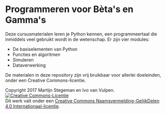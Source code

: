 # Programmeren voor Bèta's en Gamma's

Deze cursusmaterialen leren je Python kennen, een programmeertaal die inmiddels veel gebruikt wordt in de wetenschap. Er zijn vier modules:

- De basiselementen van Python
- Functies en algoritmen
- Simuleren
- Dataverwerking

De materialen in deze repository zijn vrij bruikbaar voor allerlei doeleinden, onder een Creative Commons-licentie.

Copyright 2017 Martijn Stegeman en Ivo van Vulpen.  
<a rel="license" href="http://creativecommons.org/licenses/by-sa/4.0/"><img alt="Creative Commons-Licentie" style="border-width:0" src="https://i.creativecommons.org/l/by-sa/4.0/88x31.png" /></a><br />Dit werk valt onder een <a rel="license" href="http://creativecommons.org/licenses/by-sa/4.0/">Creative Commons Naamsvermelding-GelijkDelen 4.0 Internationaal-licentie</a>.
